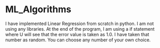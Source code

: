 # ML_Algorithms
 I have implemented Linear Regression  from scratch in python. I am not using any libraries.
 At the end of the program, I am using a if statement where U will see that the error value is taken as 1.0. I have taken that 
 number as random. You can choose any number of your own choice. 
